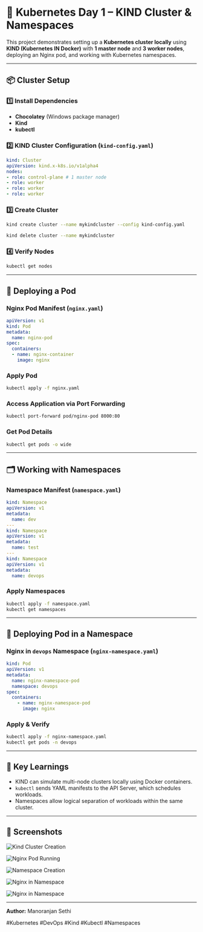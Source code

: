 
# 🐳 Kubernetes Day 1 – KIND Cluster & Namespaces

This project demonstrates setting up a **Kubernetes cluster locally** using **KIND (Kubernetes IN Docker)** with **1 master node** and **3 worker nodes**, deploying an Nginx pod, and working with Kubernetes namespaces.

---

## 📦 Cluster Setup

### 1️⃣ Install Dependencies
- **Chocolatey** (Windows package manager)
- **Kind**
- **kubectl**

### 2️⃣ KIND Cluster Configuration (`kind-config.yaml`)
```yaml
kind: Cluster
apiVersion: kind.x-k8s.io/v1alpha4
nodes:
- role: control-plane # 1 master node
- role: worker
- role: worker
- role: worker
````

### 3️⃣ Create Cluster

```bash
kind create cluster --name mykindcluster --config kind-config.yaml
```

```bash
kind delete cluster --name mykindcluster
```

### 4️⃣ Verify Nodes

```bash
kubectl get nodes
```

---

## 🚀 Deploying a Pod

### Nginx Pod Manifest (`nginx.yaml`)

```yaml
apiVersion: v1
kind: Pod
metadata:
  name: nginx-pod
spec:
  containers:
  - name: nginx-container
    image: nginx
```

### Apply Pod

```bash
kubectl apply -f nginx.yaml
```

### Access Application via Port Forwarding

```bash
kubectl port-forward pod/nginx-pod 8000:80
```

### Get Pod Details

```bash
kubectl get pods -o wide
```

---

## 🗂 Working with Namespaces

### Namespace Manifest (`namespace.yaml`)

```yaml
kind: Namespace
apiVersion: v1
metadata:
  name: dev
---
kind: Namespace
apiVersion: v1
metadata:
  name: test
---
kind: Namespace
apiVersion: v1
metadata:
  name: devops
```

### Apply Namespaces

```bash
kubectl apply -f namespace.yaml
kubectl get namespaces
```

---

## 📌 Deploying Pod in a Namespace

### Nginx in `devops` Namespace (`nginx-namespace.yaml`)

```yaml
kind: Pod
apiVersion: v1
metadata:
  name: nginx-namespace-pod
  namespace: devops
spec:
  containers:
    - name: nginx-namespace-pod
      image: nginx
```

### Apply & Verify

```bash
kubectl apply -f nginx-namespace.yaml
kubectl get pods -n devops
```

---

## 🧠 Key Learnings

* KIND can simulate multi-node clusters locally using Docker containers.
* `kubectl` sends YAML manifests to the API Server, which schedules workloads.
* Namespaces allow logical separation of workloads within the same cluster.

---

## 📸 Screenshots

![Kind Cluster Creation](./screenshots/Screenshot1.png)

![Nginx Pod Running](./screenshots/Screenshot2.png)

![Namespace Creation](./screenshots/Screenshot3.png)

![Nginx in Namespace](./screenshots/Screenshot4.png)

![Nginx in Namespace](./screenshots/Screenshot5.png)

---

**Author:** Manoranjan Sethi

#Kubernetes #DevOps #Kind #Kubectl #Namespaces